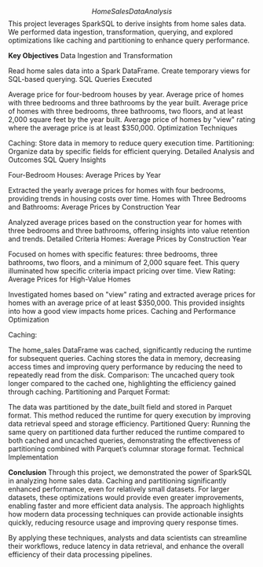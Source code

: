 $$
Home Sales Data Analysis
$$
This project leverages SparkSQL to derive insights from home sales data. We performed data ingestion, transformation, querying, and explored optimizations like caching and partitioning to enhance query performance.

**Key Objectives**
Data Ingestion and Transformation

Read home sales data into a Spark DataFrame.
Create temporary views for SQL-based querying.
SQL Queries Executed

Average price for four-bedroom houses by year.
Average price of homes with three bedrooms and three bathrooms by the year built.
Average price of homes with three bedrooms, three bathrooms, two floors, and at least 2,000 square feet by the year built.
Average price of homes by "view" rating where the average price is at least $350,000.
Optimization Techniques

Caching: Store data in memory to reduce query execution time.
Partitioning: Organize data by specific fields for efficient querying.
Detailed Analysis and Outcomes
SQL Query Insights

Four-Bedroom Houses: Average Prices by Year

Extracted the yearly average prices for homes with four bedrooms, providing trends in housing costs over time.
Homes with Three Bedrooms and Bathrooms: Average Prices by Construction Year

Analyzed average prices based on the construction year for homes with three bedrooms and three bathrooms, offering insights into value retention and trends.
Detailed Criteria Homes: Average Prices by Construction Year

Focused on homes with specific features: three bedrooms, three bathrooms, two floors, and a minimum of 2,000 square feet. This query illuminated how specific criteria impact pricing over time.
View Rating: Average Prices for High-Value Homes

Investigated homes based on "view" rating and extracted average prices for homes with an average price of at least $350,000. This provided insights into how a good view impacts home prices.
Caching and Performance Optimization

Caching:

The home_sales DataFrame was cached, significantly reducing the runtime for subsequent queries. Caching stores the data in memory, decreasing access times and improving query performance by reducing the need to repeatedly read from the disk.
Comparison: The uncached query took longer compared to the cached one, highlighting the efficiency gained through caching.
Partitioning and Parquet Format:

The data was partitioned by the date_built field and stored in Parquet format. This method reduced the runtime for query execution by improving data retrieval speed and storage efficiency.
Partitioned Query: Running the same query on partitioned data further reduced the runtime compared to both cached and uncached queries, demonstrating the effectiveness of partitioning combined with Parquet’s columnar storage format.
Technical Implementation


**Conclusion**
Through this project, we demonstrated the power of SparkSQL in analyzing home sales data. Caching and partitioning significantly enhanced performance, even for relatively small datasets. For larger datasets, these optimizations would provide even greater improvements, enabling faster and more efficient data analysis. The approach highlights how modern data processing techniques can provide actionable insights quickly, reducing resource usage and improving query response times.

By applying these techniques, analysts and data scientists can streamline their workflows, reduce latency in data retrieval, and enhance the overall efficiency of their data processing pipelines.




